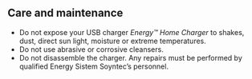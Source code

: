 ## Care and maintenance

- Do not expose your USB charger *Energy™ Home Charger* to shakes, dust, direct sun light, moisture or
extreme temperatures.
- Do not use abrasive or corrosive cleansers.
- Do not disassemble the charger. Any repairs must be performed by qualified Energy Sistem
Soyntec’s personnel.
